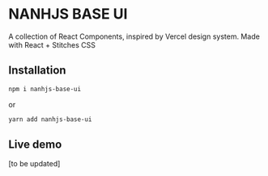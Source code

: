 # NANHJS BASE UI

A collection of React Components, inspired by Vercel design system.
Made with React + Stitches CSS

## Installation

```bash
npm i nanhjs-base-ui
```
or

```bash
yarn add nanhjs-base-ui
```
## Live demo
[to be updated]

